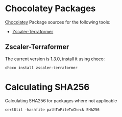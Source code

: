 # Chocolatey Packages

[Chocolatey](https://chocolatey.org/) Package sources for the following tools:

* [Zscaler-Terraformer](https://github.com/zscaler/zscaler-terraformer)


## Zscaler-Terraformer
The current version is 1.3.0, install it using choco:
```
choco install zscaler-terraformer
```

# Calculating SHA256

Calculating SHA256 for packages where not applicable
```batch
certUtil -hashfile pathToFileToCheck SHA256
```